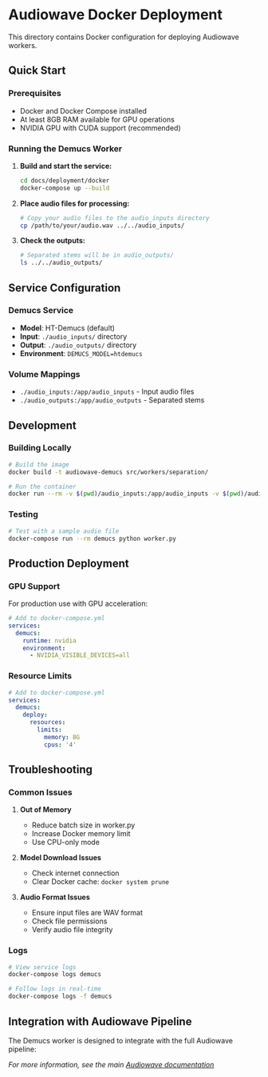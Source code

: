 # Audiowave Docker Deployment

This directory contains Docker configuration for deploying Audiowave workers.

## Quick Start

### Prerequisites
- Docker and Docker Compose installed
- At least 8GB RAM available for GPU operations
- NVIDIA GPU with CUDA support (recommended)

### Running the Demucs Worker

1. **Build and start the service:**
   ```bash
   cd docs/deployment/docker
   docker-compose up --build
   ```

2. **Place audio files for processing:**
   ```bash
   # Copy your audio files to the audio_inputs directory
   cp /path/to/your/audio.wav ../../audio_inputs/
   ```

3. **Check the outputs:**
   ```bash
   # Separated stems will be in audio_outputs/
   ls ../../audio_outputs/
   ```

## Service Configuration

### Demucs Service
- **Model**: HT-Demucs (default)
- **Input**: `./audio_inputs/` directory
- **Output**: `./audio_outputs/` directory
- **Environment**: `DEMUCS_MODEL=htdemucs`

### Volume Mappings
- `./audio_inputs:/app/audio_inputs` - Input audio files
- `./audio_outputs:/app/audio_outputs` - Separated stems

## Development

### Building Locally
```bash
# Build the image
docker build -t audiowave-demucs src/workers/separation/

# Run the container
docker run --rm -v $(pwd)/audio_inputs:/app/audio_inputs -v $(pwd)/audio_outputs:/app/audio_outputs audiowave-demucs
```

### Testing
```bash
# Test with a sample audio file
docker-compose run --rm demucs python worker.py
```

## Production Deployment

### GPU Support
For production use with GPU acceleration:

```yaml
# Add to docker-compose.yml
services:
  demucs:
    runtime: nvidia
    environment:
      - NVIDIA_VISIBLE_DEVICES=all
```

### Resource Limits
```yaml
# Add to docker-compose.yml
services:
  demucs:
    deploy:
      resources:
        limits:
          memory: 8G
          cpus: '4'
```

## Troubleshooting

### Common Issues

1. **Out of Memory**
   - Reduce batch size in worker.py
   - Increase Docker memory limit
   - Use CPU-only mode

2. **Model Download Issues**
   - Check internet connection
   - Clear Docker cache: `docker system prune`

3. **Audio Format Issues**
   - Ensure input files are WAV format
   - Check file permissions
   - Verify audio file integrity

### Logs
```bash
# View service logs
docker-compose logs demucs

# Follow logs in real-time
docker-compose logs -f demucs
```

## Integration with Audiowave Pipeline

The Demucs worker is designed to integrate with the full Audiowave pipeline:

*For more information, see the main [Audiowave documentation](../../README.md)* 